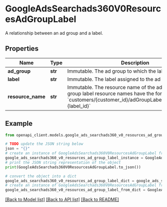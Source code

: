 # GoogleAdsSearchads360V0ResourcesAdGroupLabel

A relationship between an ad group and a label.

## Properties

Name | Type | Description | Notes
------------ | ------------- | ------------- | -------------
**ad_group** | **str** | Immutable. The ad group to which the label is attached. | [optional] 
**label** | **str** | Immutable. The label assigned to the ad group. | [optional] 
**resource_name** | **str** | Immutable. The resource name of the ad group label. Ad group label resource names have the form: &#x60;customers/{customer_id}/adGroupLabels/{ad_group_id}~{label_id}&#x60; | [optional] 

## Example

```python
from openapi_client.models.google_ads_searchads360_v0_resources_ad_group_label import GoogleAdsSearchads360V0ResourcesAdGroupLabel

# TODO update the JSON string below
json = "{}"
# create an instance of GoogleAdsSearchads360V0ResourcesAdGroupLabel from a JSON string
google_ads_searchads360_v0_resources_ad_group_label_instance = GoogleAdsSearchads360V0ResourcesAdGroupLabel.from_json(json)
# print the JSON string representation of the object
print(GoogleAdsSearchads360V0ResourcesAdGroupLabel.to_json())

# convert the object into a dict
google_ads_searchads360_v0_resources_ad_group_label_dict = google_ads_searchads360_v0_resources_ad_group_label_instance.to_dict()
# create an instance of GoogleAdsSearchads360V0ResourcesAdGroupLabel from a dict
google_ads_searchads360_v0_resources_ad_group_label_from_dict = GoogleAdsSearchads360V0ResourcesAdGroupLabel.from_dict(google_ads_searchads360_v0_resources_ad_group_label_dict)
```
[[Back to Model list]](../README.md#documentation-for-models) [[Back to API list]](../README.md#documentation-for-api-endpoints) [[Back to README]](../README.md)


